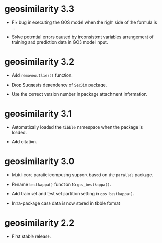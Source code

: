 # geosimilarity 3.3

* Fix bug in executing the GOS model when the right side of the formula is `.`.

* Solve potential errors caused by inconsistent variables arrangement of training 
  and prediction data in GOS model input.

# geosimilarity 3.2

* Add `removeoutlier()` function.

* Drop Suggests dependency of `SecDim` package.

* Use the correct version number in package attachment information.

# geosimilarity 3.1

* Automatically loaded the `tibble` namespace when the package is loaded.

* Add citation.

# geosimilarity 3.0

* Multi-core parallel computing support based on the `parallel` package.

* Rename `bestkappa()` function to `gos_bestkappa()`.

* Add train set and test set partition setting in `gos_bestkappa()`.

* Intra-package case data is now stored in tibble format

# geosimilarity 2.2

* First stable release.
